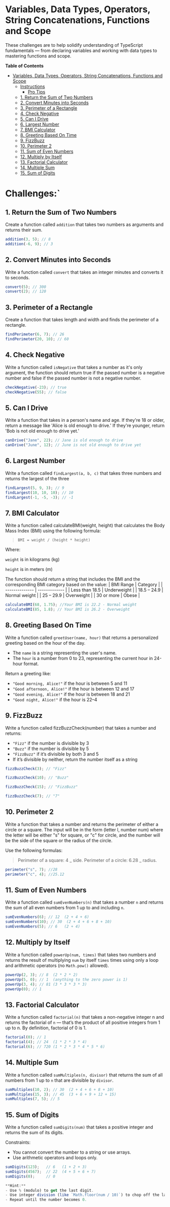 # Variables, Data Types, Operators, String Concatenations, Functions and Scope

These challenges are to help solidify understanding of TypeScript fundamentals — from declaring variables and working with data types to mastering functions and scope.

**Table of Contents**

- [Variables, Data Types, Operators, String Concatenations, Functions and Scope](#variables-data-types-operators-string-concatenations-functions-and-scope)
  - [Instructions](#instructions)
    - [Pro Tips](#pro-tips)
  - [1. Return the Sum of Two Numbers](#1-return-the-sum-of-two-numbers)
  - [2. Convert Minutes into Seconds](#2-convert-minutes-into-seconds)
  - [3. Perimeter of a Rectangle](#3-perimeter-of-a-rectangle)
  - [4. Check Negative](#4-check-negative)
  - [5. Can I Drive](#5-can-i-drive)
  - [6. Largest Number](#6-largest-number)
  - [7. BMI Calculator](#7-bmi-calculator)
  - [8. Greeting Based On Time](#8-greeting-based-on-time)
  - [9. FizzBuzz](#9-fizzbuzz)
  - [10. Perimeter 2](#10-perimeter-2)
  - [11. Sum of Even Numbers](#11-sum-of-even-numbers)
  - [12. Multiply by Itself](#12-multiply-by-itself)
  - [13. Factorial Calculator](#13-factorial-calculator)
  - [14. Multiple Sum](#14-multiple-sum)
  - [15. Sum of Digits](#15-sum-of-digits)

# Challenges:`

## 1. Return the Sum of Two Numbers

Create a function called `addition` that takes two numbers as arguments and returns their sum.

```ts
addition(3, 5); // 8
addition(-6, 9); // 3
```

## 2. Convert Minutes into Seconds

Write a function called `convert` that takes an integer minutes and converts it to seconds.

```ts
convert(5); // 300
convert(2); // 120
```

## 3. Perimeter of a Rectangle

Create a function that takes length and width and finds the perimeter of a rectangle.

```ts
findPerimeter(6, 7); // 26
findPerimeter(20, 10); // 60
```

## 4. Check Negative

Write a function called `isNegative` that takes a number as it's only argument, the function should return true if the passed number is a negative number and false if the passed number is not a negative number.

```ts
checkNegative(-23); // true
checkNegative(55); // false
```

## 5. Can I Drive

Write a function that takes in a person's name and age. If they're 18 or older, return a message like 'Alice is old enough to drive.' If they're younger, return 'Bob is not old enough to drive yet.'

```ts
canDrive("Jane", 22); // Jane is old enough to drive
canDrive("June", 12); // June is not old enough to drive yet
```

## 6. Largest Number

Write a function called `findLargest(a, b, c)` that takes three numbers and returns the largest of the three

```ts
findLargest(5, 9, 3); // 9
findLargest(10, 10, 10); // 10
findLargest(-1, -5, -3); // -1
```

## 7. BMI Calculator

Write a function called calculateBMI(weight, height) that calculates the Body Mass Index (BMI) using the following formula:

> `BMI = weight / (height * height)`

Where:

`weight` is in kilograms (kg)

`height` is in meters (m)

The function should return a string that includes the BMI and the corresponding BMI category based on the value:
| BMI Range | Category |
| -------------- | ------------- |
| Less than 18.5 | Underweight |
| 18.5 – 24.9 | Normal weight |
| 25 – 29.9 | Overweight |
| 30 or more | Obese |

```ts
calculateBMI(68, 1.75); //Your BMI is 22.2 - Normal weight
calculateBMI(85, 1.8); // Your BMI is 26.2 - Overweight
```

## 8. Greeting Based On Time

Write a function called `greetUser(name, hour)` that returns a personalized greeting based on the hour of the day.

- The `name` is a string representing the user's name.
- The `hour` is a number from 0 to 23, representing the current hour in 24-hour format.

Return a greeting like:

- `"Good morning, Alice!"` if the hour is between 5 and 11
- `"Good afternoon, Alice!"` if the hour is between 12 and 17
- `"Good evening, Alice!"` if the hour is between 18 and 21
- `"Good night, Alice!"` if the hour is 22–4

## 9. FizzBuzz

Write a function called fizzBuzzCheck(number) that takes a number and returns:

- `"Fizz"` if the number is divisible by 3
- `"Buzz"` if the number is divisible by 5
- `"FizzBuzz"` if it’s divisible by both 3 and 5
- If it’s divisible by neither, return the number itself as a string

```ts
fizzBuzzCheck(3); // "Fizz"

fizzBuzzCheck(10); // "Buzz"

fizzBuzzCheck(15); // "FizzBuzz"

fizzBuzzCheck(7); // "7"
```

## 10. Perimeter 2

Write a function that takes a number and returns the perimeter of either a circle or a square. The input will be in the form (letter l, number num) where the letter will be either "s" for square, or "c" for circle, and the number will be the side of the square or the radius of the circle.

Use the following formulas:

> Perimeter of a square: 4 _ side.
> Perimeter of a circle: 6.28 _ radius.

```ts
perimeter("s", 7); //28
perimeter("c", 4); //25.12
```

## 11. Sum of Even Numbers

Write a function called `sumEvenNumbers(n)` that takes a number `n` and returns the sum of all even numbers from 1 up to and including `n`.

```ts
sumEvenNumbers(6); // 12  (2 + 4 + 6)
sumEvenNumbers(10); // 30  (2 + 4 + 6 + 8 + 10)
sumEvenNumbers(5); // 6   (2 + 4)
```

## 12. Multiply by Itself

Write a function called `powerUp(num, times)` that takes two numbers and returns the result of multiplying `num` by itself `times` times using only a loop and arithmetic operators (no `Math.pow()` allowed).

```ts
powerUp(2, 3); // 8  (2 * 2 * 2)
powerUp(5, 0); // 1  (anything to the zero power is 1)
powerUp(3, 4); // 81 (3 * 3 * 3 * 3)
powerUp(0); // 1
```

## 13. Factorial Calculator

Write a function called `factorial(n)` that takes a non-negative integer n and returns the factorial of `n` — that’s the product of all positive integers from 1 up to n.
By definition, factorial of 0 is 1.

```ts
factorial(0); // 1
factorial(4); // 24  (1 * 2 * 3 * 4)
factorial(6); // 720 (1 * 2 * 3 * 4 * 5 * 6)
```

## 14. Multiple Sum

Write a function called `sumMultiples(n, divisor)` that returns the sum of all numbers from 1 up to `n` that are divisible by `divisor`.

```ts
sumMultiples(10, 2); // 30  (2 + 4 + 6 + 8 + 10)
sumMultiples(15, 3); // 45  (3 + 6 + 9 + 12 + 15)
sumMultiples(7, 5); // 5
```

## 15. Sum of Digits

Write a function called `sumDigits(num)` that takes a positive integer and returns the sum of its digits.

Constraints:

- You cannot convert the number to a string or use arrays.
- Use arithmetic operators and loops only.

```ts
sumDigits(123);   // 6   (1 + 2 + 3)
sumDigits(4567);  // 22  (4 + 5 + 6 + 7)
sumDigits(0);     // 0

**Hint:**
- Use % (modulo) to get the last digit.
- Use integer division (like `Math.floor(num / 10)`) to chop off the last digit.
- Repeat until the number becomes 0.


```